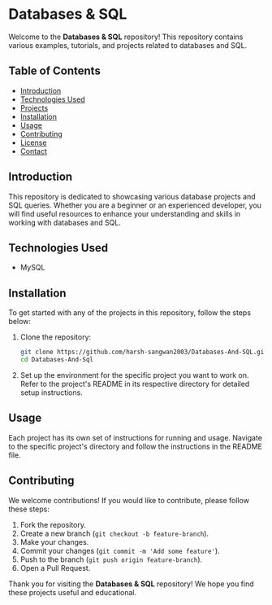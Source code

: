 # Databases & SQL

Welcome to the **Databases & SQL** repository! This repository contains various examples, tutorials, and projects related to databases and SQL.

## Table of Contents

- [Introduction](#introduction)
- [Technologies Used](#technologies-used)
- [Projects](#projects)
- [Installation](#installation)
- [Usage](#usage)
- [Contributing](#contributing)
- [License](#license)
- [Contact](#contact)

## Introduction

This repository is dedicated to showcasing various database projects and SQL queries. Whether you are a beginner or an experienced developer, you will find useful resources to enhance your understanding and skills in working with databases and SQL.

## Technologies Used

- MySQL

## Installation

To get started with any of the projects in this repository, follow the steps below:

1. Clone the repository:
    ```bash
    git clone https://github.com/harsh-sangwan2003/Databases-And-SQL.git
    cd Databases-And-Sql
    ```

2. Set up the environment for the specific project you want to work on. Refer to the project's README in its respective directory for detailed setup instructions.

## Usage

Each project has its own set of instructions for running and usage. Navigate to the specific project's directory and follow the instructions in the README file.


## Contributing

We welcome contributions! If you would like to contribute, please follow these steps:

1. Fork the repository.
2. Create a new branch (`git checkout -b feature-branch`).
3. Make your changes.
4. Commit your changes (`git commit -m 'Add some feature'`).
5. Push to the branch (`git push origin feature-branch`).
6. Open a Pull Request.


Thank you for visiting the **Databases & SQL** repository! We hope you find these projects useful and educational.